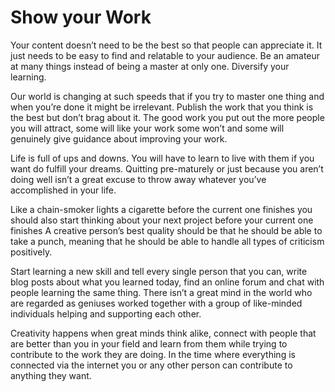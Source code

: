 # Show your Work
Your content doesn’t need to be the best so that people can appreciate it. It just needs to be easy to find and relatable to your audience. Be an amateur at many things instead of being a master at only one. Diversify your learning. 

Our world is changing at such speeds that if you try to master one thing and when you’re  done it might be irrelevant. Publish the work that you think is the best but don’t brag about it. The good work you put out the more people you will attract, some will like your work some won’t and some will genuinely give guidance about improving your work.

Life is full of ups and downs. You will have to learn to live with them if you want do fulfill your dreams. Quitting pre-maturely or just because you aren’t doing well isn’t a great excuse to throw away whatever you’ve accomplished in your life.

Like a chain-smoker lights a cigarette before the current one finishes you should also start thinking about your next project before your current one finishes A creative person’s best quality should be that he should be able to take a punch, meaning that he should be able to handle all types of criticism positively. 

Start learning a new skill and tell every single person that you can, write blog posts about what you learned today, find an online forum and chat with people learning the same thing. There isn’t a great mind in the world who are regarded as geniuses worked together with a group of like-minded individuals helping and supporting each other.

Creativity happens when great minds think alike, connect with people that are better than you in your field and learn from them while trying to contribute to the work they are doing. In the time where everything is connected via the internet you or any other person can contribute to anything they want.